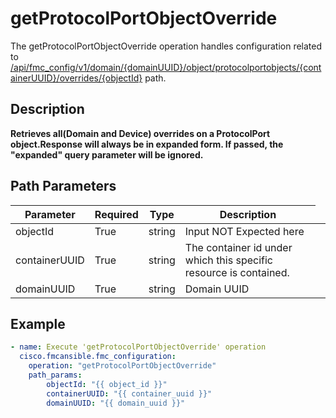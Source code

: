 # getProtocolPortObjectOverride

The getProtocolPortObjectOverride operation handles configuration related to [/api/fmc_config/v1/domain/{domainUUID}/object/protocolportobjects/{containerUUID}/overrides/{objectId}](/paths//api/fmc_config/v1/domain/{domain_uuid}/object/protocolportobjects/{container_uuid}/overrides/{object_id}.md) path.&nbsp;
## Description
**Retrieves all(Domain and Device) overrides on a ProtocolPort object.Response will always be in expanded form. If passed, the "expanded" query parameter will be ignored.**

## Path Parameters
| Parameter | Required | Type | Description |
| --------- | -------- | ---- | ----------- |
| objectId | True | string <td colspan=3> Input NOT Expected here |
| containerUUID | True | string <td colspan=3> The container id under which this specific resource is contained. |
| domainUUID | True | string <td colspan=3> Domain UUID |

## Example
```yaml
- name: Execute 'getProtocolPortObjectOverride' operation
  cisco.fmcansible.fmc_configuration:
    operation: "getProtocolPortObjectOverride"
    path_params:
        objectId: "{{ object_id }}"
        containerUUID: "{{ container_uuid }}"
        domainUUID: "{{ domain_uuid }}"

```